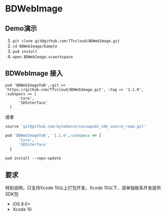 # BDWebImage

## Demo演示

1. `git clone git@github.com:TTvcloud/BDWebImage.git`
2. `cd BDWebImage/Eample`
3. `pod install`
4. `open BDWebImage.xcworkspace`

## BDWebImage 接入

```rub
pod 'BDWebImageToB',:git => 'https://github.com/TTvcloud/BDWebImage.git', :tag => '1.1.0', :subspecs => [
      'Core',
      'SDInterface'
  ]
```

或者

```ruby
source 'git@github.com:bytedance/cocoapods_sdk_source_repo.git'

pod 'BDWebImageToB', '1.1.0',:subspecs => [
      'Core',
      'SDInterface'
  ]
```

```
pod install --repo-update
```


## 要求

特别说明，只支持Xcode 10以上打包开发，Xcode 10以下，请单独联系开发提供SDK包

* iOS 8.0+
* Xcode 10

